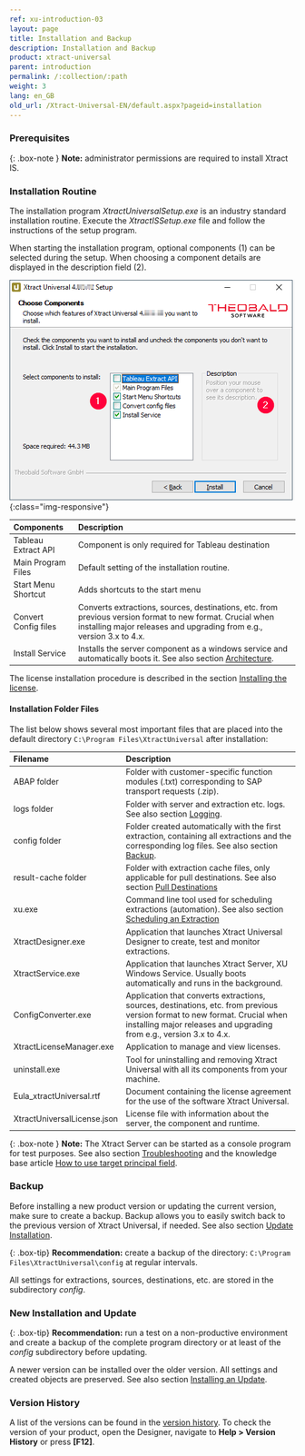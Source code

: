 ```yaml
---
ref: xu-introduction-03
layout: page
title: Installation and Backup
description: Installation and Backup
product: xtract-universal
parent: introduction
permalink: /:collection/:path
weight: 3
lang: en_GB
old_url: /Xtract-Universal-EN/default.aspx?pageid=installation
---
```

### Prerequisites

{: .box-note }
**Note:** administrator permissions are required to install Xtract IS.

### Installation Routine
The installation program *XtractUniversalSetup.exe* is an industry standard installation routine.  Execute the *XtractISSetup.exe* file and follow the instructions of the setup program.<br>

When starting the installation program, optional components (1) can be selected during the setup. When choosing a component details are displayed in the description field (2).

![XU-Setup](/img/content/xu/XU_Setup_2.png){:class="img-responsive"}

|Components | Description |
|:----|:---|
|Tableau Extract API | Component is only required for Tableau destination |
|Main Program Files | Default setting of the installation routine. |
|Start Menu Shortcut | Adds shortcuts to the start menu |
|Convert Config files | Converts extractions, sources, destinations, etc. from previous version format to new format. Crucial when installing major releases and upgrading from e.g., version 3.x to 4.x.|
Install Service | Installs the server component as a windows service and automatically boots it. See also section [Architecture](./introduction/architecture).|


The license installation procedure is described in the section [Installing the license](license#installing-the-xtract-universal-license---xtractuniversallicensejson).

#### Installation Folder Files
The list below shows several most important files that are placed into the default directory ``C:\Program Files\XtractUniversal`` after installation:

|Filename | Description |
|:----|:---|
| ABAP folder | Folder with customer-specific function modules (.txt) corresponding to SAP transport requests (.zip).|
| logs folder| Folder with server and extraction etc. logs. See also section [Logging](./logging). |
| config folder | Folder created automatically with the first extraction, containing all extractions and the corresponding log files. See also section [Backup](#backup). |
| result-cache folder | Folder with extraction cache files, only applicable for pull destinations. See also section [Pull Destinations](./xu-destinations#pull-and-push-destinations)|
| xu.exe | Command line tool used for scheduling extractions (automation). See also section [Scheduling an Extraction](./advanced-techniques/scheduling_extraction) |
| XtractDesigner.exe | Application that launches Xtract Universal Designer to create, test and monitor extractions.|
| XtractService.exe | Application that launches Xtract Server, XU Windows Service.  Usually boots automatically and runs in the background. |
| ConfigConverter.exe| Application that converts extractions, sources, destinations, etc. from previous version format to new format. Crucial when installing major releases and upgrading from e.g., version 3.x to 4.x. |
| XtractLicenseManager.exe | Application to manage and view licenses.|
| uninstall.exe| Tool for uninstalling and removing Xtract Universal with all its components from your machine. |
| Eula_xtractUniversal.rtf | Document containing the license agreement for the use of the software Xtract Universal.|
| XtractUniversalLicense.json |  License file with information about the server, the component and runtime. |


{: .box-note }
**Note:** The Xtract Server can be started as a console program for test purposes. See also section [Troubleshooting](./introduction/troubleshooting) and the knowledge base article [How to use target principal field](https://kb.theobald-software.com/xtract-universal/target-principal-TPN).


### Backup

Before installing a new product version or updating the current version, make sure to create a backup. 
Backup allows you to easily switch back to the previous version of Xtract Universal, if needed. See also section [Update Installation](./update#how-do-i-create-a-backup).


{: .box-tip}
**Recommendation:** create a backup of the directory: `C:\Program Files\XtractUniversal\config` at regular intervals. 

All settings for extractions, sources, destinations, etc. are stored in the subdirectory *config*. 


### New Installation and Update

{: .box-tip}
**Recommendation:** run a test on a non-productive environment and create a backup of the complete program directory or at least of the *config* subdirectory before updating. 

A newer version can be installed over the older version. All settings and created objects are preserved. See also section [Installing an Update](./update#installing-an-update-or-a-newer-version-on-a-test-environment).


### Version History
A list of the versions can be found in the [version history](https://kb.theobald-software.com/version-history/xtract-universal-version-history).
To check the version of your product, open the Designer, navigate to **Help > Version History** or press **[F12]**.